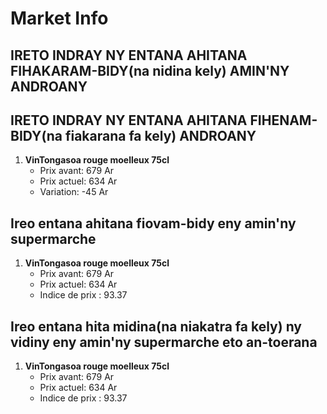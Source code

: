 # Market Info

## IRETO INDRAY NY ENTANA AHITANA FIHAKARAM-BIDY(na nidina kely) AMIN'NY ANDROANY

## IRETO INDRAY NY ENTANA AHITANA FIHENAM-BIDY(na fiakarana fa kely) ANDROANY

1. **VinTongasoa rouge moelleux 75cl**
   - Prix avant: 679 Ar
   - Prix actuel: 634 Ar
   - Variation: -45 Ar

## Ireo entana ahitana fiovam-bidy eny amin'ny supermarche

1. **VinTongasoa rouge moelleux 75cl**
   - Prix avant: 679 Ar
   - Prix actuel: 634 Ar
   - Indice de prix : 93.37

## Ireo entana hita midina(na niakatra fa kely) ny vidiny eny amin'ny supermarche eto an-toerana

1. **VinTongasoa rouge moelleux 75cl**
   - Prix avant: 679 Ar
   - Prix actuel: 634 Ar
   - Indice de prix : 93.37

